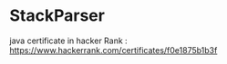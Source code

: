# StackParser

java certificate in hacker Rank  :  https://www.hackerrank.com/certificates/f0e1875b1b3f 
